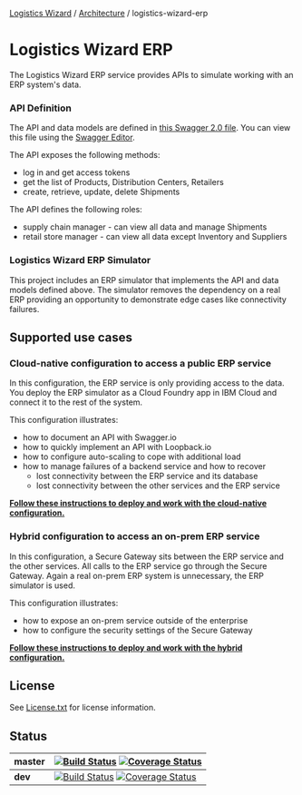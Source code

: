 [Logistics Wizard](https://github.com/IBM-Cloud/logistics-wizard/tree/master#logistics-wizard-overview) / [Architecture](https://github.com/IBM-Cloud/logistics-wizard/tree/master#architecture) / logistics-wizard-erp

# Logistics Wizard ERP

The Logistics Wizard ERP service provides APIs to simulate working with an ERP system's data.

### API Definition

The API and data models are defined in [this Swagger 2.0 file](spec.yaml). You can view this file using the [Swagger Editor](http://editor.swagger.io/#/?import=https://raw.githubusercontent.com/IBM-Cloud/logistics-wizard-erp/master/spec.yaml
).

The API exposes the following methods:
* log in and get access tokens
* get the list of Products, Distribution Centers, Retailers
* create, retrieve, update, delete Shipments

The API defines the following roles:
* supply chain manager - can view all data and manage Shipments
* retail store manager - can view all data except Inventory and Suppliers

### Logistics Wizard ERP Simulator

This project includes an ERP simulator that implements the API and data models defined above. The simulator removes the dependency on a real ERP providing an opportunity to demonstrate edge cases like connectivity failures.

## Supported use cases

### Cloud-native configuration to access a public ERP service

In this configuration, the ERP service is only providing access to the data. You deploy the ERP simulator as a Cloud Foundry app in IBM Cloud and connect it to the rest of the system.

This configuration illustrates:
* how to document an API with Swagger.io
* how to quickly implement an API with Loopback.io
* how to configure auto-scaling to cope with additional load
* how to manage failures of a backend service and how to recover
  * lost connectivity between the ERP service and its database
  * lost connectivity between the other services and the ERP service

[**Follow these instructions to deploy and work with the cloud-native configuration.**](README-BASIC.md)

### Hybrid configuration to access an on-prem ERP service

In this configuration, a Secure Gateway sits between the ERP service and the other services. All calls to the ERP service go through the Secure Gateway. Again a real on-prem ERP system is unnecessary, the ERP simulator is used.

This configuration illustrates:
* how to expose an on-prem service outside of the enterprise
* how to configure the security settings of the Secure Gateway

[**Follow these instructions to deploy and work with the hybrid configuration.**](README-HYBRID.md)

## License

See [License.txt](License.txt) for license information.

## Status

| **master** | [![Build Status](https://travis-ci.org/IBM-Cloud/logistics-wizard-erp.svg?branch=master)](https://travis-ci.org/IBM-Cloud/logistics-wizard-erp) [![Coverage Status](https://coveralls.io/repos/github/IBM-Cloud/logistics-wizard-erp/badge.svg?branch=master)](https://coveralls.io/github/IBM-Cloud/logistics-wizard-erp?branch=master) |
| ----- | ----- |
| **dev** | [![Build Status](https://travis-ci.org/IBM-Cloud/logistics-wizard-erp.svg?branch=dev)](https://travis-ci.org/IBM-Cloud/logistics-wizard-erp) [![Coverage Status](https://coveralls.io/repos/github/IBM-Cloud/logistics-wizard-erp/badge.svg?branch=dev)](https://coveralls.io/github/IBM-Cloud/logistics-wizard-erp?branch=dev)|

[bluemix_signup_url]: https://console.ng.bluemix.net/?cm_mmc=GitHubReadMe
